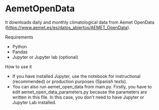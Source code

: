 # AemetOpenData

It downloads daily and monthly climatological data from Aemet OpenData (https://www.aemet.es/es/datos_abiertos/AEMET_OpenData).

Requirements
* Python
* Pandas
* Jupyter or Jupyter lab (optional)

How to use it
* If you have installed Jupyter, use the notebook for instructional (recommended) or production purposes (Spanish texts).
* You can also run aemet_open_data from main.py. Firstly, you have to edit aemet_open_data_parameters.py because the parameters are written in this file. In this case, you don't need to have Jupyter 
  or Jupyter Lab installed.




